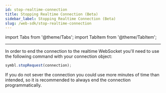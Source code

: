 ```yaml
---
id: stop-realtime-connection
title: Stopping Realtime Connection (Beta)
sidebar_label: Stopping Realtime Connection (Beta)
slug: /web-sdk/stop-realtime-connection
---
```


import Tabs from '@theme/Tabs';
import TabItem from '@theme/TabItem';

---

In order to end the connection to the realtime WebSocket you'll need to use the following command with your connection object:

```js
symbl.stopRequest(connection);
```

If you do not sever the connection you could use more minutes of time than intended, so it is recommended to always end the connection programmatically.